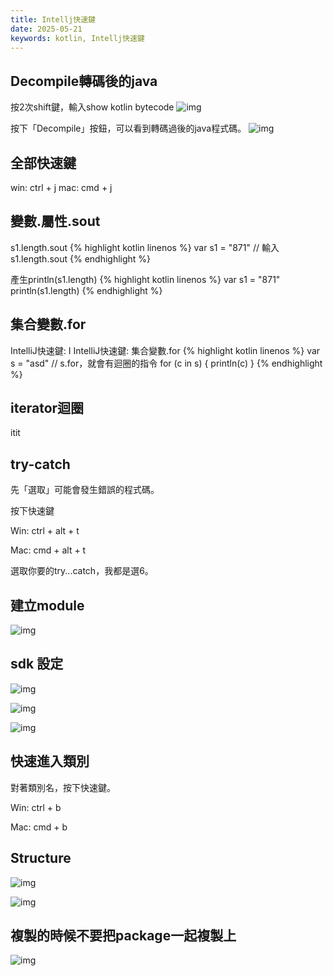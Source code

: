 ```yaml
---
title: Intellj快速鍵
date: 2025-05-21
keywords: kotlin, Intellj快速鍵
---
```

## Decompile轉碼後的java
按2次shift鍵，輸入show kotlin bytecode 
![img]({{site.imgurl}}/editor/bytecode.png)

按下「Decompile」按鈕，可以看到轉碼過後的java程式碼。
![img]({{site.imgurl}}/editor/bytecode2.png)

## 全部快速鍵
win: ctrl \+ j
mac: cmd \+ j

## 變數.屬性.sout
s1.length.sout
{% highlight kotlin linenos %}
var s1 = "871"
// 輸入s1.length.sout
{% endhighlight %}

產生println(s1.length)
{% highlight kotlin linenos %}
var s1 = "871"
println(s1.length)
{% endhighlight %}

## 集合變數.for
IntelliJ快速鍵: I
IntelliJ快速鍵: 集合變數.for
{% highlight kotlin linenos %}
var s = "asd"
// s.for，就會有迴圈的指令
for (c in s) {
    println(c)
}
{% endhighlight %}

## iterator迴圈
itit

## try-catch
先「選取」可能會發生錯誤的程式碼。

按下快速鍵

Win: ctrl + alt + t

Mac: cmd + alt + t

選取你要的try...catch，我都是選6。

## 建立module
![img]({{site.imgurl}}/editor/module.png)

## sdk 設定
![img]({{site.imgurl}}/editor/sdk1.png)

![img]({{site.imgurl}}/editor/sdk2.png)

![img]({{site.imgurl}}/editor/sdk3.png)

## 快速進入類別
對著類別名，按下快速鍵。

Win: ctrl + b

Mac: cmd + b

## Structure
![img]({{site.imgurl}}/editor/struture1.png)

![img]({{site.imgurl}}/editor/struture2.png)

## 複製的時候不要把package一起複製上
![img]({{site.imgurl}}/editor/auto_import.png)